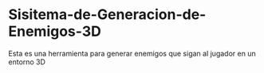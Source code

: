 # Sisitema-de-Generacion-de-Enemigos-3D
Esta es una herramienta para generar enemigos que sigan al jugador en un entorno 3D
